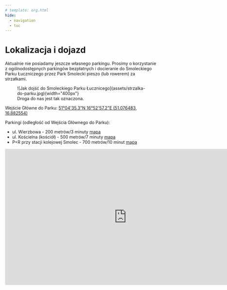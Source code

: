 ```yaml
---
# template: org.html
hide:
  - navigation
  - toc
---
```


# Lokalizacja i dojazd

Aktualnie nie posiadamy jeszcze własnego parkingu. Prosimy o korzystanie z ogólnodostępnych
parkingów bezpłatnych i docieranie do Smoleckiego Parku Łuczniczego przez Park Smolecki pieszo
(lub rowerem) za strzałkami.

<figure markdown="span">
  ![Jak dojść do Smoleckiego Parku Łucznicego](assets/strzalka-do-parku.jpg){width="400px"}
  <figcaption>Droga do nas jest tak oznaczona.
    </figcaption>
</figure>


Wejście Główne do Parku: <a href='https://maps.app.goo.gl/wwSaAzDFzV9dbLfX7'>51°04'35.3"N 16°52'57.2"E (51.076483, 16.882554)</a>

Parkingi (odległość od Wejścia Głównego do Parku):

- ul. Wierzbowa - 200 metrów/3 minuty [mapa](https://maps.app.goo.gl/JDBaXuuxYoitEi2U7)
- ul. Kościelna (kościół) - 500 metrów/7 minuty [mapa](https://maps.app.goo.gl/CpBQXUWpqHvMsCcb7)
-  P+R przy stacji kolejowej Smolec - 700 metrów/10 minut [mapa](https://maps.app.goo.gl/sPFy1LZ8RKDg1nyy7)


<center>
<iframe src="https://www.google.com/maps/embed?pb=!1m18!1m12!1m3!1d2985.573977145107!2d16.88348878552787!3d51.07649489890036!2m3!1f0!2f0!3f0!3m2!1i1024!2i768!4f13.1!3m3!1m2!1s0x470fc1003c8c3d37%3A0xd18599e12ab32d9e!2sSmolecki%20Park%20%C5%81uczniczy%20(w%20budowie)!5e0!3m2!1spl!2spl!4v1719954405368!5m2!1spl!2spl" width="800" height="450" style="border:0;" allowfullscreen="" loading="lazy" referrerpolicy="no-referrer-when-downgrade"></iframe>
</center>
